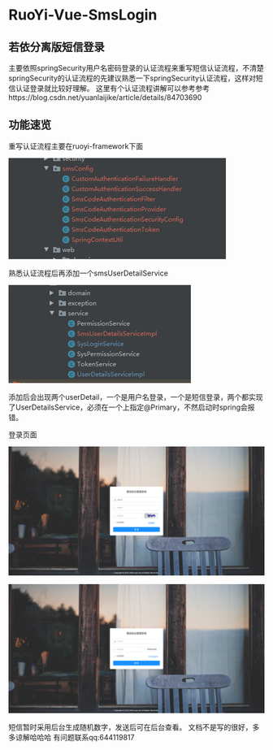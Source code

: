 # RuoYi-Vue-SmsLogin
## 若依分离版短信登录
主要依照springSecurity用户名密码登录的认证流程来重写短信认证流程，不清楚springSecurity的认证流程的先建议熟悉一下springSecurity认证流程，这样对短信认证登录就比较好理解。
这里有个认证流程讲解可以参考参考https://blog.csdn.net/yuanlaijike/article/details/84703690
## 功能速览
重写认证流程主要在ruoyi-framework下面 

![](img/smsConfig.png)

熟悉认证流程后再添加一个smsUserDetailService

![](img/userDetail.png)

添加后会出现两个userDetail，一个是用户名登录，一个是短信登录，两个都实现了UserDetailsService，必须在一个上指定@Primary，不然启动时spring会报错。

登录页面

![](img/login.png)

![](img/smsLogin.png)

短信暂时采用后台生成随机数字，发送后可在后台查看。
文档不是写的很好，多多谅解哈哈哈
有问题联系qq:644119817
